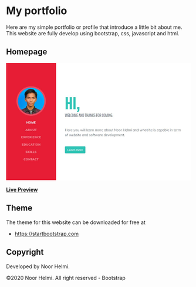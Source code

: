 # My portfolio

Here are my simple portfolio or profile that introduce a little bit about me. This website are fully develop using bootstrap, css, javascript and html.

## Homepage

![Homepage](https://github.com/NoorHelmi22/portfolio/blob/master/img/screenshot.png?raw=true)

**[Live Preview](https://noorhelmi22.github.io/portfolio/)**



## Theme

The theme for this website can be downloaded for free at

* <https://startbootstrap.com>

## Copyright

Developed by Noor Helmi.

©2020 Noor Helmi. All right reserved - Bootstrap
